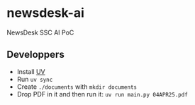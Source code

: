 # newsdesk-ai
NewsDesk SSC AI PoC

## Developpers

* Install [UV](https://github.com/astral-sh/uv)
* Run `uv sync`
* Create `./documents` with `mkdir documents`
* Drop PDF in it and then run it: `uv run main.py 04APR25.pdf`
